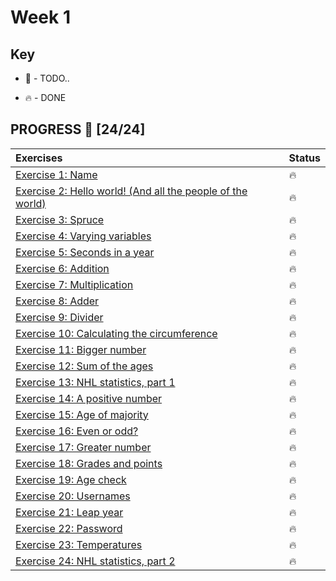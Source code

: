 # Week 1

## Key

* 🚧 - TODO..

* 🔥 - DONE

## PROGRESS 🚀 [24/24]

|  Exercises  |  Status    |
| :------------- | :------------- |
| [Exercise 1: Name](https://github.com/ragmha/oop-mooc/tree/master/challenges/Week1/Exercise1/Name.java) | 🔥|
| [Exercise 2: Hello world! (And all the people of the  world)](https://github.com/ragmha/oop-mooc/tree/master/challenges/Week1/Exercise2/Greeter.java) | 🔥|
| [Exercise 3: Spruce](https://github.com/ragmha/oop-mooc/tree/master/challenges/Week1/Exercise3/Spruce.java) |  🔥|
| [Exercise 4: Varying variables](https://github.com/ragmha/oop-mooc/tree/master/challenges/Week1/Exercise4/Variables.java) | 🔥|
| [Exercise 5: Seconds in a year](https://github.com/ragmha/oop-mooc/tree/master/challenges/Week1/Exercise5/SecondsOfTheYear.java) | 🔥|
| [Exercise 6: Addition](https://github.com/ragmha/oop-mooc/tree/master/challenges/Week1/Exercise6/Addition.java) | 🔥|
| [Exercise 7: Multiplication](https://github.com/ragmha/oop-mooc/tree/master/challenges/Week1/Exercise7/Multiplication.java) | 🔥|
| [Exercise 8: Adder](https://github.com/ragmha/oop-mooc/tree/master/challenges/Week1/Exercise8/Adder.java) | 🔥|
| [Exercise 9: Divider](https://github.com/ragmha/oop-mooc/tree/master/challenges/Week1/Exercise9/Divider.java) | 🔥|
| [Exercise 10: Calculating the circumference](https://github.com/ragmha/oop-mooc/tree/master/challenges/Week1/Exercise10/Circumference.java) |  🔥|
| [Exercise 11: Bigger number](https://github.com/ragmha/oop-mooc/tree/master/challenges/Week1/Exercise11/BiggerNumber.java) | 🔥|
| [Exercise 12: Sum of the ages](https://github.com/ragmha/oop-mooc/tree/master/challenges/Week1/Exercise12/SumOfTheAges.java) | 🔥|
| [Exercise 13: NHL statistics, part 1](https://github.com/ragmha/oop-mooc/tree/master/challenges/Week1/Exercise13/NHL-stats1.java) | 🔥|
| [Exercise 14: A positive number](https://github.com/ragmha/oop-mooc/tree/master/challenges/Week1/Exercise14/PositiveValue.java) | 🔥|
| [Exercise 15: Age of majority](https://github.com/ragmha/oop-mooc/tree/master/challenges/Week1/Exercise15/AgeOfMajority.java) | 🔥|
| [Exercise 16: Even or odd?](https://github.com/ragmha/oop-mooc/tree/master/challenges/Week1/Exercise16/EvenOrOdd.java) | 🔥|
| [Exercise 17: Greater number](https://github.com/ragmha/oop-mooc/tree/master/challenges/Week1/Exercise17/GreaterNumber.java) | 🔥|
| [Exercise 18: Grades and points](https://github.com/ragmha/oop-mooc/tree/master/challenges/Week1/Exercise18/GradesAndPoints.java) | 🔥|
| [Exercise 19: Age check](https://github.com/ragmha/oop-mooc/tree/master/challenges/Week1/Exercise19/AgeCheck.java) | 🔥|
| [Exercise 20: Usernames](https://github.com/ragmha/oop-mooc/tree/master/challenges/Week1/Exercise20/Usernames.java) | 🔥|
| [Exercise 21: Leap year](https://github.com/ragmha/oop-mooc/tree/master/challenges/Week1/Exercise21/LeapYear.java) | 🔥|
| [Exercise 22: Password](https://github.com/ragmha/oop-mooc/tree/master/challenges/Week1/Exercise22/Password.java) | 🔥|
| [Exercise 23: Temperatures](https://github.com/ragmha/oop-mooc/tree/master/challenges/Week1/Exercise23/Temperatures.java) | 🔥|
| [Exercise 24: NHL statistics, part 2](https://github.com/ragmha/oop-mooc/tree/master/challenges/Week1/Exercise24/NHL-stats2.java) | 🔥|
